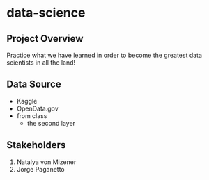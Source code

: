 # data-science

## Project Overview 
Practice what we have learned in order to become the greatest data scientists in all the land!

## Data Source
- Kaggle
- OpenData.gov
- from class
  - the second layer  
## Stakeholders


1. Natalya von Mizener
2. Jorge Paganetto 
